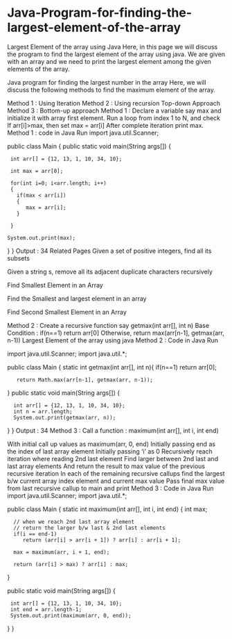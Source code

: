 # Java-Program-for-finding-the-largest-element-of-the-array

Largest Element of the array using Java
Here, in this page we will discuss the program to find the largest element of the array using java. We are given with an array and we need to print the largest element among the given elements of the array.

Java program for finding the largest number in the array
Here, we will discuss the following methods to find the maximum element of the array.

Method 1 : Using Iteration
Method 2 : Using recursion Top-down Approach
Method 3 : Bottom-up approach
Method 1 :
Declare a variable say max and initialize it with array first element.
Run a loop from index 1 to N, and check
If arr[i]>max, then set max = arr[i]
After complete iteration print max.
Method 1 : code in Java
Run
import java.util.Scanner;

public class Main
{
  public static void main(String args[])
  {

     int arr[] = {12, 13, 1, 10, 34, 10};

     int max = arr[0];

     for(int i=0; i<arr.length; i++)
     {
       if(max < arr[i])
       {
          max = arr[i];
       }

     }

    System.out.print(max); 
  }
}
Output :
34
Related Pages
Given a set of positive integers, find all its subsets
 
Given a string s, remove all its adjacent duplicate characters recursively
 
Find Smallest Element in an Array

Find the Smallest and largest element in an array

Find Second Smallest Element in an Array

Method 2 :
Create a recursive function say getmax(int arr[], int n)
Base Condition : if(n==1) return arr[0]
Otherwise, return max(arr[n-1], getmax(arr, n-1))
Largest Element of the array using java
Method 2 : Code in Java
Run

import java.util.Scanner;
import java.util.*;

public class Main
{ 
   static int getmax(int arr[], int n){
       if(n==1)
       return arr[0];

       return Math.max(arr[n-1], getmax(arr, n-1));
   }
   public static void main(String args[])
   {

      int arr[] = {12, 13, 1, 10, 34, 10};
      int n = arr.length;
      System.out.print(getmax(arr, n)); 
   }
}
Output :
34
Method 3 :
Call a function : maximum(int arr[], int i, int end)

With initial call up values as maximum(arr, 0, end)
Initially passing end as the index of last array element
Initially passing ‘i’ as 0
Recursively reach iteration where reading 2nd last element
Find larger between 2nd last and last array elements
And return the result to max value of the previous recursive iteration
In each of the remaining recursive callups find the largest b/w current array index element and current max value
Pass final max value from last recursive callup to main and print
Method 3 : Code in Java
Run
import java.util.Scanner;
import java.util.*;

public class Main
{ 
   static int maximum(int arr[], int i, int end)
   {
      int max;

      // when we reach 2nd last array element
      // return the larger b/w last & 2nd last elements
      if(i == end-1)
         return (arr[i] > arr[i + 1]) ? arr[i] : arr[i + 1];

      max = maximum(arr, i + 1, end);

      return (arr[i] > max) ? arr[i] : max;
   }

   public static void main(String args[])
   {

     int arr[] = {12, 13, 1, 10, 34, 10};
     int end = arr.length-1;
     System.out.print(maximum(arr, 0, end)); 
   }
}
